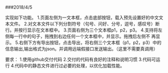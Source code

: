 ###2018/4/5


 实现如下功能。
   1.页面左侧为一文本框，点击底部按钮，载入预先设置好的中文文本文件。
   2.对文本文件以下列分割符号（句号、问好、分号，逗号，感叹号）断行。并按行显示在文本框中。
   3.页面右侧为三个文本框p1，p2，p3。
   4.支持将左侧每一行中的句子，拖拽到右边任何一个文本框中，并显示。拖拽后左侧不 再显示。
   5.右侧下方有导出按钮，点击导出，将右侧三个文本框（p1，p2，p3）中的信息输出,输出格式为json。并调用远端假接口发送输出。（这里不需要真调用）

 要求：
   1.使用github交付代码
   2.交付的代码有良好的注释和说明习惯
   3.代码可运行
   4.代码中的静态文件进行过必要的处理，以优化加载性能。
